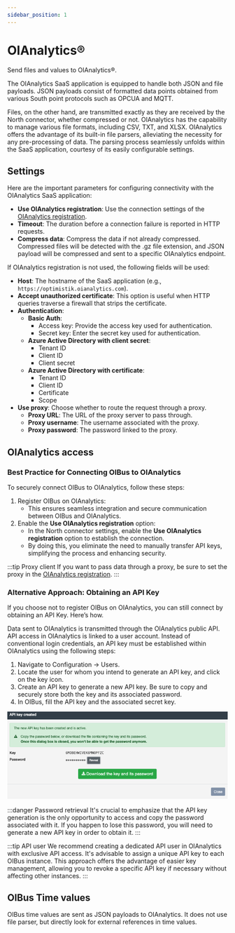 ```yaml
---
sidebar_position: 1
---
```


# OIAnalytics®

Send files and values to OIAnalytics®.

The OIAnalytics SaaS application is equipped to handle both JSON and file payloads. JSON payloads consist of formatted data points obtained
from various South point protocols such as OPCUA and MQTT.

Files, on the other hand, are transmitted exactly as they are received by the North connector, whether compressed or not. OIAnalytics has
the capability to manage various file formats, including CSV, TXT, and XLSX. OIAnalytics offers the advantage of its built-in file parsers,
alleviating the necessity for any pre-processing of data. The parsing process seamlessly unfolds within the SaaS application, courtesy of
its easily configurable settings.

## Settings

Here are the important parameters for configuring connectivity with the OIAnalytics SaaS application:

- **Use OIAnalytics registration**: Use the connection settings of the [OIAnalytics registration](../advanced/oianalytics-registration.mdx).
- **Timeout**: The duration before a connection failure is reported in HTTP requests.
- **Compress data**: Compress the data if not already compressed. Compressed files will be detected with the .gz file extension, and JSON
  payload will be compressed and sent to a specific OIAnalytics endpoint.

If OIAnalytics registration is not used, the following fields will be used:

- **Host**: The hostname of the SaaS application (e.g., `https://optimistik.oianalytics.com`).
- **Accept unauthorized certificate**: This option is useful when HTTP queries traverse a firewall that strips the certificate.
- **Authentication**:
  - **Basic Auth**:
    - Access key: Provide the access key used for authentication.
    - Secret key: Enter the secret key used for authentication.
  - **Azure Active Directory with client secret**:
    - Tenant ID
    - Client ID
    - Client secret
  - **Azure Active Directory with certificate**:
    - Tenant ID
    - Client ID
    - Certificate
    - Scope
- **Use proxy**: Choose whether to route the request through a proxy.
  - **Proxy URL**: The URL of the proxy server to pass through.
  - **Proxy username**: The username associated with the proxy.
  - **Proxy password**: The password linked to the proxy.

## OIAnalytics access

### Best Practice for Connecting OIBus to OIAnalytics

To securely connect OIBus to OIAnalytics, follow these steps:

1. Register OIBus on OIAnalytics:
   - This ensures seamless integration and secure communication between OIBus and OIAnalytics.
2. Enable the **Use OIAnalytics registration** option:
   - In the North connector settings, enable the **Use OIAnalytics registration** option to establish the connection.
   - By doing this, you eliminate the need to manually transfer API keys, simplifying the process and enhancing security.

:::tip Proxy client
If you want to pass data through a proxy, be sure to set the proxy in the
[OIAnalytics registration](../advanced/oianalytics-registration.mdx).
:::

### Alternative Approach: Obtaining an API Key

If you choose not to register OIBus on OIAnalytics, you can still connect by obtaining an API Key. Here’s how.

Data sent to OIAnalytics is transmitted through the OIAnalytics public API. API access in OIAnalytics is linked to a user account. Instead
of conventional login credentials, an API key must be established within OIAnalytics using the following steps:

1. Navigate to Configuration -> Users.
2. Locate the user for whom you intend to generate an API key, and click on the key icon.
3. Create an API key to generate a new API key. Be sure to copy and securely store both the key and its associated password.
4. In OIBus, fill the API key and the associated secret key.

![OIAnalytics API Key gen](../../../static/img/guide/north/oianalytics/oia-api-key-gen.png)

:::danger Password retrieval
It's crucial to emphasize that the API key generation is the only opportunity to access and copy the password
associated with it. If you happen to lose this password, you will need to generate a new API key in order to obtain it.
:::

:::tip API user
We recommend creating a dedicated API user in OIAnalytics with exclusive API access. It's advisable to assign a unique API
key to each OIBus instance. This approach offers the advantage of easier key management, allowing you to revoke a specific API key if
necessary without affecting other instances.
:::

## OIBus Time values

OIBus time values are sent as JSON payloads to OIAnalytics. It does not use file parser, but directly look for external references in time
values.
